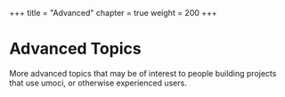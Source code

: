 +++
title = "Advanced"
chapter = true
weight = 200
+++

# Advanced Topics #

More advanced topics that may be of interest to people building projects that
use umoci, or otherwise experienced users.
